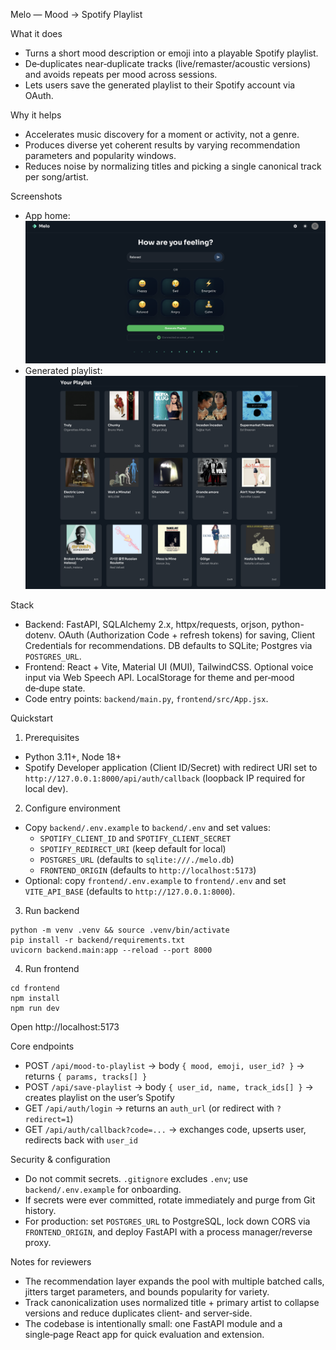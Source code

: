 Melo — Mood → Spotify Playlist

What it does
- Turns a short mood description or emoji into a playable Spotify playlist.
- De‑duplicates near‑duplicate tracks (live/remaster/acoustic versions) and avoids repeats per mood across sessions.
- Lets users save the generated playlist to their Spotify account via OAuth.

Why it helps
- Accelerates music discovery for a moment or activity, not a genre.
- Produces diverse yet coherent results by varying recommendation parameters and popularity windows.
- Reduces noise by normalizing titles and picking a single canonical track per song/artist.

Screenshots
- App home: ![App home](images/home-page.png)
- Generated playlist: ![Generated playlist](images/generated-playlist.png)

Stack
- Backend: FastAPI, SQLAlchemy 2.x, httpx/requests, orjson, python-dotenv. OAuth (Authorization Code + refresh tokens) for saving, Client Credentials for recommendations. DB defaults to SQLite; Postgres via `POSTGRES_URL`.
- Frontend: React + Vite, Material UI (MUI), TailwindCSS. Optional voice input via Web Speech API. LocalStorage for theme and per‑mood de‑dupe state.
- Code entry points: `backend/main.py`, `frontend/src/App.jsx`.

Quickstart
1) Prerequisites
- Python 3.11+, Node 18+
- Spotify Developer application (Client ID/Secret) with redirect URI set to `http://127.0.0.1:8000/api/auth/callback` (loopback IP required for local dev).

2) Configure environment
- Copy `backend/.env.example` to `backend/.env` and set values:
  - `SPOTIFY_CLIENT_ID` and `SPOTIFY_CLIENT_SECRET`
  - `SPOTIFY_REDIRECT_URI` (keep default for local)
  - `POSTGRES_URL` (defaults to `sqlite:///./melo.db`)
  - `FRONTEND_ORIGIN` (defaults to `http://localhost:5173`)
- Optional: copy `frontend/.env.example` to `frontend/.env` and set `VITE_API_BASE` (defaults to `http://127.0.0.1:8000`).

3) Run backend
```
python -m venv .venv && source .venv/bin/activate
pip install -r backend/requirements.txt
uvicorn backend.main:app --reload --port 8000
```

4) Run frontend
```
cd frontend
npm install
npm run dev
```
Open http://localhost:5173

Core endpoints
- POST `/api/mood-to-playlist` → body `{ mood, emoji, user_id? }` → returns `{ params, tracks[] }`
- POST `/api/save-playlist` → body `{ user_id, name, track_ids[] }` → creates playlist on the user’s Spotify
- GET  `/api/auth/login` → returns an `auth_url` (or redirect with `?redirect=1`)
- GET  `/api/auth/callback?code=...` → exchanges code, upserts user, redirects back with `user_id`

Security & configuration
- Do not commit secrets. `.gitignore` excludes `.env`; use `backend/.env.example` for onboarding.
- If secrets were ever committed, rotate immediately and purge from Git history.
- For production: set `POSTGRES_URL` to PostgreSQL, lock down CORS via `FRONTEND_ORIGIN`, and deploy FastAPI with a process manager/reverse proxy.

Notes for reviewers 
- The recommendation layer expands the pool with multiple batched calls, jitters target parameters, and bounds popularity for variety.
- Track canonicalization uses normalized title + primary artist to collapse versions and reduce duplicates client‑ and server‑side.
- The codebase is intentionally small: one FastAPI module and a single‑page React app for quick evaluation and extension.
